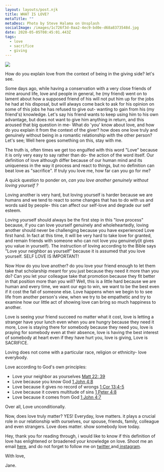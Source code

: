 ```yaml
---
layout: layouts/post.njk
title: WHAT IS LOVE?
metaTitle: ""
metaDesc: Photo by Steve Halama on Unsplash
socialImage: /images/1c726f3d-0aa2-4ec9-bd0e-d68a8373548d.jpg
date: 2020-05-05T08:45:01.443Z
tags:
  - love
  - sacrifice
  - giving
---
```

![](/images/1c726f3d-0aa2-4ec9-bd0e-d68a8373548d.jpg)

How do you explain love from the context of being in the giving side? let's see.

Some days ago, while having a conservation with a very close friends of mine around life, love and people in general, he (my friend) went on to lament about how a supposed friend of his will not put him up for the jobs he had at his disposal, but will always come back to ask for his opinion on some of this jobs he has refused to give out- wanting to gain from his (my friend's) knowledge. Let's say his friend wants to keep using him to his own advantage, but does not want to give him anything in return, and this aroused that big question in me- What do 'you' know about love, and how do you explain it from the context of the giver? how does one love truly and genuinely without being in a romantic relationship with the other person?  Let's see; Well here goes something on this, stay with me. 

The truth is, often times we get too engulfed with this word "Love" because it is only very easy to say rather than do- the action of the word itself. Our definition of love although differ because of our human mind and its uniqueness in the way it process and react to things, but no definition can beat love as "sacrifice". If truly you love me, how far can you go for me?

A quick question to ponder on, *can you love another genuinely without loving yourself ?* 

Loving another is very hard, but loving yourself is harder because we are humans and we tend  to react to some changes that has to do with us and words said by people- this can affect our self-love and degrade our self esteem. 

Loving yourself should always be the first step in this "love process" because, if you can love yourself genuinely and wholeheartedly,  loving another should never be challenging because you have experienced Love first hand.  In fact at this time, it will be very hard to take love for granted, and remain friends with someone who can not love you genuinely(it gives you value in yourself). The instruction of loving according to the Bible says "Love your neighbor as yourself" because it is assumed that you love yourself. SELF LOVE IS IMPORTANT!

Now How do you love another? do you love your friend enough to let them take that scholarship meant for you just because they need it more than you do? Can you let your colleague take that promotion because they fit better in that position more than you will? Well, this is a little hard because we are human and every time, we want our ego to win, we want to be the best even if it cost the fall of someone else. Love happens when we begin to to see life from another person's view, when we try to be empathetic and try to examine how our little act of showing love can bring so much happiness to another.

Love is seeing your friend succeed no matter what it cost, love is letting a stranger have your lunch even when you are hungry because they need it more, Love is staying there for somebody because they need you, love is praying for somebody even at their absence, love is having the best interest of somebody at heart even if they have hurt you, love is giving,  Love is SACRIFICE.

Loving does not come with a particular race, religion or ethnicity- love everybody. 

Love according to God's own principles:

* Love your neighbor as yourselves [Matt 22: 39](https://www.biblegateway.com/passage/?search=matt+22%3A39&version=NIV)
* Love because you know God [1 John 4:8](https://www.biblegateway.com/passage/?search=1john+4%3A8&version=NIV)
* Love because it gives no record of wrongs [1 Cor 13:4-5](https://www.biblegateway.com/passage/?search=1+Cor+13%3A4-5&version=NIV)
* Love because it covers multitude of sins [1 Peter 4:8](https://www.biblegateway.com/passage/?search=1+Peter+4%3A8&version=NIV)
* Love because it comes from God [1 John 4:7](https://www.biblegateway.com/passage/?search=1+John+4%3A7&version=NIV)

Over all, Love unconditionally. 

Now, does love truly matter? YES! Everyday, love matters. it plays a crucial role in our relationship with ourselves, our spouse, friends, family, colleague and even strangers. Love does matter.  show somebody love today. 

Hey, thank you for reading through, i would like to know if this definition of love has enlightened or broadened your knowledge on love. Shoot me an email [here](ajewoleglory@gmail.com), and do not forget to follow me on [twitter ](https://twitter.com/JaneVigour)and[ instagram](https://www.instagram.com/jane_vigour/). 

With love,

Jane.
